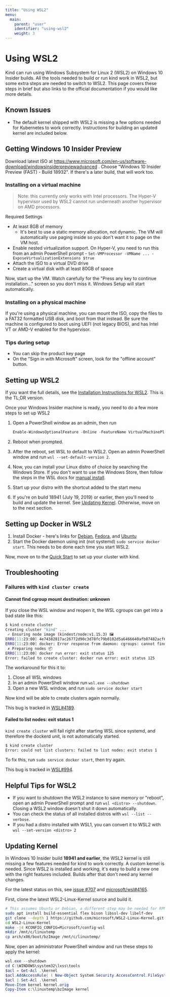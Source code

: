 ```yaml
---
title: "Using WSL2"
menu:
  main:
    parent: "user"
    identifier: "using-wsl2"
    weight: 3
---
```

# Using WSL2

Kind can run using Windows Subsystem for Linux 2 (WSL2) on Windows 10 Insider builds. All the tools needed to build or run kind work in WSL2, but some extra steps are needed to switch to WSL2. This page covers these steps in brief but also links to the official documentation if you would like more details.

## Known Issues

- The default kernel shipped with WSL2 is missing a few options needed for Kubernetes to work correctly. Instructions for building an updated kernel are included below.


## Getting Windows 10 Insider Preview

Download latest ISO at https://www.microsoft.com/en-us/software-download/windowsinsiderpreviewadvanced . Choose "Windows 10 Insider Preview (FAST) - Build 18932". If there's a later build, that will work too.

### Installing on a virtual machine

> Note: this currently only works with Intel processors. The Hyper-V hypervisor used by WSL2 cannot run underneath another hypervisor on AMD processors.

Required Settings

- At least 8GB of memory
  - It's best to use a static memory allocation, not dynamic. The VM will automatically use paging inside so you don't want it to page on the VM host.
- Enable nested virtualization support. On Hyper-V, you need to run this from an admin PowerShell prompt - `Set-VMProcessor -VMName ... -ExposeVirtualizationExtensions $true`
- Attach the ISO to a virtual DVD drive
- Create a virtual disk with at least 80GB of space

Now, start up the VM. Watch carefully for the "Press any key to continue installation..." screen so you don't miss it. Windows Setup will start automatically.

### Installing on a physical machine

If you're using a physical machine, you can mount the ISO, copy the files to a FAT32 formatted USB disk, and boot from that instead. Be sure the machine is configured to boot using UEFI (not legacy BIOS), and has Intel VT or AMD-V enabled for the hypervisor.

### Tips during setup

- You can skip the product key page
- On the "Sign in with Microsoft" screen, look for the "offline account" button.

## Setting up WSL2

If you want the full details, see the [Installation Instructions for WSL2](https://docs.microsoft.com/en-us/windows/wsl/wsl2-install). This is the TL;DR version.

Once your Windows Insider machine is ready, you need to do a few more steps to set up WSL2

1. Open a PowerShell window as an admin, then run

    ```powershell
    Enable-WindowsOptionalFeature -Online -FeatureName VirtualMachinePlatform, Microsoft-Windows-Subsystem-Linux
    ```

1. Reboot when prompted. 
1. After the reboot, set WSL to default to WSL2. Open an admin PowerShell window and run `wsl --set-default-version 2`.
1. Now, you can install your Linux distro of choice by searching the Windows Store. If you don't want to use the Windows Store, then follow the steps in the WSL docs for [manual install](https://docs.microsoft.com/en-us/windows/wsl/install-manual).
1. Start up your distro with the shortcut added to the start menu
1. If you're on build 18941 (July 19, 2019) or earlier, then you'll need to build and update the kernel. See [Updating Kernel](#updating-kernel). Otherwise, move on to the next section.

## Setting up Docker in WSL2
1. Install Docker - here's links for [Debian](https://docs.docker.com/install/linux/docker-ce/debian/), [Fedora](https://docs.docker.com/install/linux/docker-ce/fedora/), and [Ubuntu](https://docs.docker.com/install/linux/docker-ce/ubuntu/)
1. Start the Docker daemon using init (not systemd) `sudo service docker start`. This needs to be done each time you start WSL2.

Now, move on to the [Quick Start](/docs/user/quick-start) to set up your cluster with kind.

## Troubleshooting

### Failures with `kind cluster create`

#### Cannot find cgroup mount destination: unknown

If you close the WSL window and reopen it, the WSL cgroups can get into a bad state like this:

```bash
$ kind create cluster
Creating cluster "kind" ...
 ✓ Ensuring node image (kindest/node:v1.15.3) 🖼
ERRO[11:23:00] 4e74382817ac26772d90c3d78fc79b0102d5a6466640afb87482acf689394bac
ERRO[11:23:00] docker: Error response from daemon: cgroups: cannot find cgroup mount destination: unknown.
 ✗ Preparing nodes 📦
ERRO[11:23:00] docker run error: exit status 125
Error: failed to create cluster: docker run error: exit status 125
```

The workaround for this it to:

1. Close all WSL windows
1. In an admin PowerShell window run `wsl.exe --shutdown`
1. Open a new WSL window, and run `sudo service docker start`

Now kind will be able to create clusters again normally.

This bug is tracked in [WSL#4189](https://github.com/microsoft/WSL/issues/4189).

#### Failed to list nodes: exit status 1

`kind create cluster` will fail right after starting WSL since systemd, and therefore the dockerd unit, is not automatically started.

```bash
$ kind create cluster
Error: could not list clusters: failed to list nodes: exit status 1
```

To fix this, run `sudo service docker start`, then try again.

This bug is tracked in [WSL#994](https://github.com/microsoft/WSL/issues/994).

## Helpful Tips for WSL2

- If you want to shutdown the WSL2 instance to save memory or "reboot", open an admin PowerShell prompt and run `wsl <distro> --shutdown`. Closing a WSL2 window doesn't shut it down automatically.
- You can check the status of all installed distros with `wsl --list --verbose`.
- If you had a distro installed with WSL1, you can convert it to WSL2 with `wsl --set-version <distro> 2`

## Updating Kernel

In Windows 10 Insider build **18941 and earlier**, the WSL2 kernel is still missing a few features needed for kind to work correctly. A custom kernel is needed. Since WSL2 is installed and working, it's easy to build a new one with the right features included. Builds after that don't need any kernel changes.

For the latest status on this, see [issue #707](https://github.com/kubernetes-sigs/kind/issues/707) and [microsoft/wsl#4165](https://github.com/microsoft/WSL/issues/4165). 

First, clone the latest WSL2-Linux-Kernel source and build it.

```bash
# This assumes Ubuntu or Debian, a different step may be needed for RPM based distributions
sudo apt install build-essential flex bison libssl-dev libelf-dev
git clone --depth 1 https://github.com/microsoft/WSL2-Linux-Kernel.git
cd WSL2-Linux-Kernel
make -j4 KCONFIG_CONFIG=Microsoft/config-wsl
mkdir /mnt/c/linuxtemp
cp arch/x86/boot/bzImage /mnt/c/linuxtemp/
```

Now, open an administrator PowerShell window and run these steps to apply the kernel:

```powershell
wsl.exe --shutdown
cd C:\WINDOWS\system32\lxss\tools
$acl = Get-Acl .\kernel
$acl.AddAccessRule( ( New-Object System.Security.AccessControl.FileSystemAccessRule(".\Administrators","FullControl","Allow") ) )
$acl | Set-Acl .\kernel
Move-Item kernel kernel.orig
Copy-Item c:\linuxtemp\bzImage kernel
```
